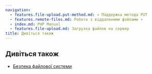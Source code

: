 ```yaml
---
navigation:
  - features.file-upload.put-method.md: « Поддержка метода PUT
  - features.remote-files.md: Робота з віддаленими файлами »
  - index.md: PHP Manual
  - features.file-upload.md: Загрузка файлов на сервер
title: Дивіться також
---
```

## Дивіться також

-   [Безпека файлової системи](security.filesystem.md)
